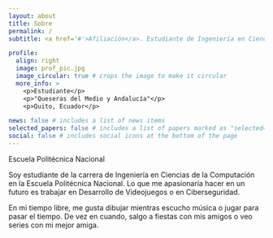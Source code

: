 ```yaml
---
layout: about
title: Sobre
permalink: /
subtitle: <a href='#'>Afiliación</a>. Estudiante de Ingeniería en Ciencias de la Computación.

profile:
  align: right
  image: prof_pic.jpg
  image_circular: true # crops the image to make it circular
  more_info: >
    <p>Estudiante</p>
    <p>"Queseras del Medio y Andalucía"</p>
    <p>Quito, Ecuador</p>

news: false # includes a list of news items
selected_papers: false # includes a list of papers marked as "selected={true}"
social: false # includes social icons at the bottom of the page
---
```

Escuela Politécnica Nacional

Soy estudiante de la carrera de Ingeniería en Ciencias de la Computación en la Escuela Politécnica Nacional. Lo que me apasionaría hacer en un futuro es trabajar en Desarrollo de Videojuegos o en Ciberseguridad.

En mi tiempo libre, me gusta dibujar mientras escucho música o jugar para pasar el tiempo. De vez en cuando, salgo a fiestas con mis amigos o veo series con mi mejor amiga.